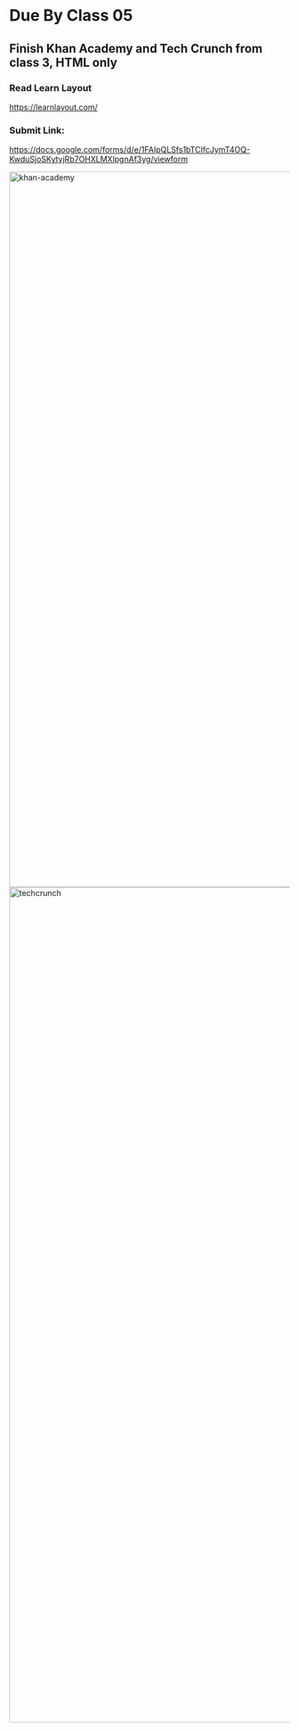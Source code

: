 # Due By Class 05

## Finish Khan Academy and Tech Crunch from class 3, HTML only

### Read Learn Layout
https://learnlayout.com/

### Submit Link:
https://docs.google.com/forms/d/e/1FAIpQLSfs1bTCIfcJymT4OQ-KwduSjoSKytyjRb7OHXLMXlpgnAf3yg/viewform

<img width="1283" alt="khan-academy" src="https://user-images.githubusercontent.com/42125735/229366625-feb6eaa6-c15f-4a27-9dbc-13cd83aef635.png">


<img width="1498" alt="techcrunch" src="https://user-images.githubusercontent.com/42125735/229366649-315b7b65-ffaa-43af-ab1a-a659033b1bb1.png">

